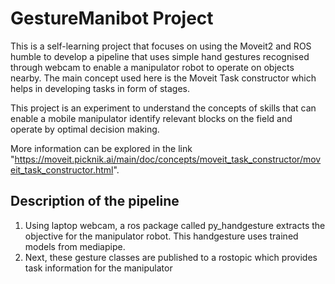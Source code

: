 # GestureManibot Project
This is a self-learning project that focuses on using the Moveit2 and ROS humble to develop a pipeline that uses simple hand gestures recognised through webcam to enable a manipulator robot to operate on objects nearby.
The main concept used here is the Moveit Task constructor which helps in developing tasks in form of stages. 

This project is an experiment to understand the concepts of skills that can enable a mobile manipulator identify relevant blocks on the field and operate by optimal decision making.

More information can be explored in the link "https://moveit.picknik.ai/main/doc/concepts/moveit_task_constructor/moveit_task_constructor.html".

## Description of the pipeline
1. Using laptop webcam, a ros package called py_handgesture extracts the objective for the manipulator robot. This handgesture uses trained models from mediapipe.
2. Next, these gesture classes are published to a rostopic which provides task information for the manipulator